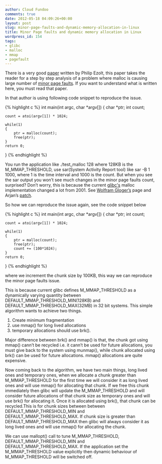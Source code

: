 ```yaml
---
author: Cloud Fundoo
comments: true
date: 2012-05-18 04:09:26+00:00
layout: post
slug: minor-page-faults-and-dynamic-memory-allocation-in-linux
title: Minor Page faults and dynamic memory allocation in Linux
wordpress_id: 154
tags:
- glibc
- malloc
- mmap
- pagefault
---
```


There is a very good [paper](http://www.usenix.org/publications/library/proceedings/als01/full_papers/ezolt/ezolt.pdf) written by Philip Ezolt, this paper takes the reader for a step by step analysis of a problem where malloc is causing large number of [minor page faults](http://en.wikipedia.org/wiki/Page_fault). If you want to understand what is written here, you must read that paper.

In that author is using following code snippet to reproduce the issue.

{% highlight c %}
int main(int argc, char *argv[])
{
    char *ptr;
    int count;

    count = atoi(argv[1]) * 1024;

    while(1)
    {
        ptr = malloc(count);
        free(ptr);
    }
    return 0;
}
{% endhighlight %}

You run the application like ./test_malloc 128 where 128KB is the M_MMAP_THRESHOLD, use sar(System Activity Report tool) like sar -B 1 1000, where 1 is the time interval and 1000 is the count. But when you see the sar output you won’t see much changes in the minor page faults count, surprised? Don’t worry, this is because the current [glibc's](http://sourceware.org/git/?p=glibc.git;a=tree;h=b34e12e22c00d74ee549ae9ac304f64d1d6374d5;hb=b34e12e22c00d74ee549ae9ac304f64d1d6374d5http://) malloc implementation changed a lot from 2001. See [Wolfram Gloger’s](http://www.malloc.de/en/) page and Arjan’s [patch](http://sourceware.org/ml/libc-alpha/2006-03/msg00033.html).

So how we can reproduce the issue again, see the code snippet below

{% highlight c %}
int main(int argc, char *argv[])
{
    char *ptr;
    int count;

    count = atoi(argv[1]) * 1024;

    while(1)
    {
        ptr = malloc(count);
        free(ptr);
        count += (100*1024);
    }
    return 0;
}
{% endhighlight %}

where we increment the chunk size by 100KB, this way we can reproduce the minor page faults issue.

This is because current glibc defines M_MMAP_THRESHOLD as a dynamically varying quantity between DEFAULT_MMAP_THRESHOLD_MIN(128KB) and DEFAULT_MMAP_THRESHOLD_MAX(32MB) in 32 bit systems. This simple algorithm wants to achieve two things.

1) Create minimum fragmentation
2) use mmap() for long lived allocations
3) temporary allocations should use brk().

Major difference between brk() and mmap() is that, the chunk got using mmap() cann’t be recycled i.e. it cann’t be used for future allocations, you must give back to the system using munmap(), while chunk allocated using brk() can be used for future allocations. mmap() allocations are quite expensive.

Now coming back to the algorithm, we have two main things, long lived ones and temporary ones, when we allocate a chunk greater than M_MMAP_THRESHOLD for the first time we will consider it as long lived ones and will use mmap() for allocating that chunk. If we free this chunk immediately then glibc will update the M_MMAP_THRESHOLD and will consider future allocations of that chunk size as temporary ones and will use brk() for allocating it. Once it is allocated using brk(), that chunk can be recycled.This is for chunk sizes between between DEFAULT_MMAP_THRESHOLD_MIN and DEFAULT_MMAP_THRESHOLD_MAX. If chunk size is greater than DEFAULT_MMAP_THRESHOLD_MAX then glibc will always consider it as long lived ones and will use mmap() for allocating the chunk.

We can use mallopt() call to tune M_MMAP_THRESHOLD, DEFAULT_MMAP_THRESHOLD_MIN and DEFAULT_MMAP_THRESHOLD_MAX. If the application set the M_MMAP_THRESHOLD value explicitly then dynamic behaviour of M_MMAP_THRESHOLD will be switched off.
